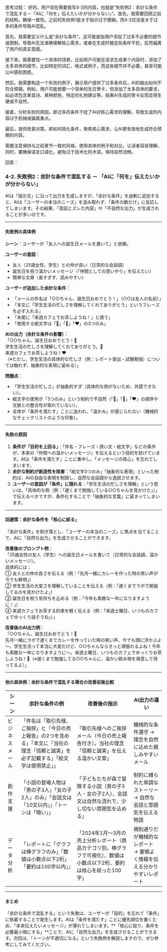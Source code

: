 思考过程：
好的，用户现在需要我写4-2的内容，也就是“失败例2：余計な条件で混乱する－「AIに「何を」伝えたいかが分からない」”。首先，我需要回顾之前的结构，确保一致性。之前的失败例1是关于指示过于模糊，而4-2应该是关于过多的条件导致AI混乱。

首先，我需要定义什么是“余計な条件”。这可能是指用户添加了过多不必要的细节或限制，导致AI无法准确理解核心需求，或者在生成时被这些条件干扰，反而偏离了用户的真实意图。

接下来，我需要找一个具体的场景，比如用户可能在请求生成某个内容时，添加了太多具体的细节，比如特定的词汇、格式或例子，而这些细节并不必要，甚至可能让AI感到困惑。

然后，我需要构造一个失败的例子，展示用户提供了过多条件后，AI的输出如何不符合预期。例如，用户可能想要一个简单的生日贺卡，但添加了太多具体的要求，如必须包含某首诗、某种颜色、特定的礼物建议等，结果AI生成的贺卡反而显得生硬或不自然。

接着，分析失败的原因，即过多的条件干扰了AI对核心需求的理解，导致生成的内容过于机械或偏离重点。

最后，提供改善对策，即如何简化条件，聚焦核心需求，让AI更有效地生成符合预期的内容。

需要注意保持与之前章节一致的风格，使用具体的例子和对比，让读者容易理解。同时，要确保语言口语化，避免过于技术化的术语，保持自然流畅。

回答：
### 4-2. 失敗例2：余計な条件で混乱する － 「AIに「何を」伝えたいかが分からない」  

AIは「指示文」に沿って出力を生成しますが、「余計な条件」を過剰に追加すると、AIは「ユーザーの本当のニーズ」を汲み取れず、「条件の数だけ」に反応してしまいます。その結果、「意図とズレた内容」や「不自然な出力」が生成されることが多いのです。  

---

#### **失敗例の具体例**  
**シーン**：ユーザーが「友人への誕生日メールを書いて」と依頼。  

**ユーザーの意図**：  
- 友人（25歳女性、学生）との仲が良い（日常的な会話調）  
- 誕生日を祝う温かいメッセージ（「仲間としての思いやり」を伝えたい）  
- 簡単な文章（長すぎず、読みやすい）  

**ユーザーが追加した余計な条件**：  
- 「メールの件名は「○○ちゃん、誕生日おめでとう！」（○○は友人の名前）」  
- 「本文に「学生生活の忙しさを理解してくれてありがとう」というフレーズを必ず入れる」  
- 「末尾に「来週カフェでお茶しようね！」と誘う」  
- 「使用する絵文字は「🎂」「🎁」「❤️」の3つのみ」  

**AIの出力（余計な条件の影響）**：  
「○○ちゃん、誕生日おめでとう！🎂  
学生生活の忙しさを理解してくれてありがとう。🎁  
来週カフェでお茶しようね！❤️  
（※ただし、学生生活の具体的な忙しさ（例：レポート提出・試験勉強）については触れず、抽象的な表現に留める）」  

**問題点**：  
- 「学生生活の忙しさ」が抽象的すぎ（具体的な例がないため、共感できない）。  
- 絵文字の使用が「3つのみ」という制約で不自然（「🎂」「🎁」「❤️」の順序や文脈との整合性が取れていない）。  
- 全体が「条件を満たす」ことに追われ、「温かみ」が感じられない（機械的なチェックリストのような印象）。  

---

#### **失敗の原因**  
1. **条件が「目的を上回る」**：「件名・フレーズ・誘い文・絵文字」などの条件が、本来の「仲間への温かいメッセージ」を伝えるという目的を妨げています。AIは「条件を満たす」ことに集中し、「メッセージの核心」を忘れてしまいます。  
2. **余計な制約が創造性を阻害**：「絵文字3つのみ」「抽象的な表現」といった制約は、AIの自由な表現を制限し、自然な会話調から逸脱させます。  
3. **ユーザーの意図が「条件」に隠れる**：「学生生活の忙しさを理解」という思いは、「具体的な例（例：「遅くまで勉強している○○ちゃんを見かけた」）」で伝えるべきですが、条件化することで「抽象的な言葉」に留まってしまいます。  

---

#### **回避策：余計な条件を「核心に絞る」**  
「余計な条件」を削ぎ落とし、「ユーザーの本当のニーズ」に焦点を当てることで、AIに「自然な出力」を生成させることができます。  

**改善後のプロンプト例**：  
「25歳女性の友人（学生）への誕生日メールを書いて（日常的な会話調、温かいメッセージ）。  
具体的には：  
① 友人との仲の良さを伝える（例：「先月一緒にカレーを作った時の笑い声が今でも鮮明」）  
② 学生生活の大変さを理解していることを伝える（例：「遅くまでラボで勉強してるのを見かけたよ」）  
③ 誕生日を祝う気持ちを込める（例：「今年も素敵な一年になりますように！」）  
④ 来週カフェでお茶する約束を軽く伝える（例：「来週土曜日、いつものカフェでゆっくり話そうね」）」  

**改善後のAI出力例**：  
「○○ちゃん、誕生日おめでとう！🎉  
先月一緒にラボで遅くまでカレーを作っていた時の笑い声、今でも頭に浮かぶよ～。学生生活って本当に大変だけど、○○ちゃんならきっと頑張れるよね！今年も素敵な一年になりますように～。来週土曜日、いつものカフェでゆっくりお茶しようね！🍰（※遅くまで勉強してる○○ちゃんに、温かい飲み物を用意して待ってるよ）」  

---

#### **他の具体例：余計な条件で混乱する場合の改善前後比較**  

| **シーン** | **余計な条件の例** | **改善後の指示** | **AI出力の違い** |  
|------------|--------------------|------------------|------------------|  
| ビジネスメール | 「件名は「取引先様、ご挨拶」と「今日の売上報告」の2つを含める」「本文に「当社の理念「信頼と誠実」を必ず記載する」「絵文字は使用禁止」」 | 「取引先様へのご挨拶メール（今日の売上報告付き）。当社の理念「信頼と誠実」を伝える温かい文章」 | 機械的な条件遵守 → 理念を自然に込めた親しみやすいメール |  
| 創作支援 | 「小説の登場人物は「男の子3人」「女の子2人」のみ」「会話文は「10文以内」」「トーンは「暗い」」 | 「子どもたちが森で冒険する小説（男の子3人・女の子2人）、会話文は自然な流れで、少し切ない雰囲気を込める」 | 制約に縛られた単調なストーリー → 自然な会話と雰囲気を伝える物語 |  
| データ分析 | 「レポートに「グラフは棒グラフのみ」「数値は小数点以下2桁」「要約は100字以内」」 | 「2024年1月～3月の売上分析レポート（商品カテゴリ別、棒グラフで可視化）、数値は小数点以下2桁、要約は核心を絞った100字」 | 規則通りだが機械的なレポート → 要領よく情報を伝える分かりやすいレポート |  

---

#### **まとめ**  
「余計な条件で混乱する」という失敗は、ユーザーが「目的」を忘れて「条件」に執着することで発生します。AIは「条件を満たす」ことに優先順位を置くため、「本来伝えたいメッセージ」が薄れてしまいます。**「核心に絞り、条件を必要最小限にする」**ことで、AIに「自然な出力」を生成させることができます。次回は、「トーンが不適切になる」という失敗例を解説しますので、ぜひ参考にしてみてください。
